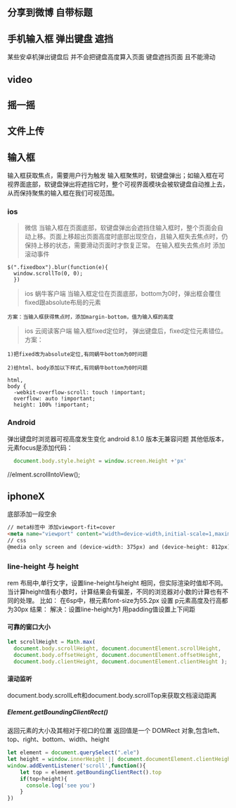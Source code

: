 ## 分享到微博  自带标题


## 手机输入框 弹出键盘 遮挡
某些安卓机弹出键盘后  并不会把键盘高度算入页面  键盘遮挡页面 且不能滑动
## video 
## 摇一摇
## 文件上传


## 输入框

 输入框获取焦点，需要用户行为触发
 输入框聚焦时，软键盘弹出；如输入框在可视界面底部，软键盘弹出将遮挡它时，整个可视界面模块会被软键盘自动推上去，从而保持聚焦的输入框在我们可视范围。
 ### ios
 >微信
 当输入框在页面底部，软键盘弹出会遮挡住输入框时，整个页面会自动上移。页面上移超出页面高度时底部出现空白，且输入框失去焦点时，仍保持上移的状态，需要滑动页面时才恢复正常。
  在输入框失去焦点时 添加滚动事件
  ```
  $(".fixedbox").blur(function(e){
    window.scrollTo(0, 0);
    })
  ```
> ios 蜗牛客户端
    当输入框定位在页面底部，bottom为0时，弹出框会覆住fixed跟absolute布局的元素

    方案：当输入框获得焦点时，添加margin-bottom，值为输入框的高度
> ios 云阅读客户端
    输入框fixed定位时， 弹出键盘后，fixed定位元素错位。
    方案：

    1)把fixed改为absolute定位,有同蜗牛bottom为0时问题

    2)给html、body添加以下样式,有同蜗牛bottom为0时问题
```
html,
body {
  -webkit-overflow-scroll: touch !important;
  overflow: auto !important;
  height: 100% !important;
```

### Android 
弹出键盘时浏览器可视高度发生变化
android 8.1.0 版本无兼容问题
其他低版本，元素focus是添加代码：
```js
  document.body.style.height = window.screen.Height +'px'
```

//elment.scrollIntoView();

## iphoneX 
底部添加一段空余
```html
// meta标签中 添加viewport-fit=cover
<meta name="viewport" content="width=device-width,initial-scale=1,maximum-scale=1,minimum-scale=1,user-scalable=no,viewport-fit=cover">
// css
@media only screen and (device-width: 375px) and (device-height: 812px){}
```

### line-height 与 height

rem 布局中,单行文字，设置line-height与height 相同，但实际渲染时值却不同。当计算height值有小数时，计算结果会有偏差，不同的浏览器对小数的计算也有不同的处理。
比如： 在6sp中，根元素font-size为55.2px 设置 p元素高度及行高都为30px  结果：
解决：设置line-height为1  用padding值设置上下间距

#### 可靠的窗口大小

```js 
let scrollHeight = Math.max(
  document.body.scrollHeight, document.documentElement.scrollHeight,
  document.body.offsetHeight, document.documentElement.offsetHeight,
  document.body.clientHeight, document.documentElement.clientHeight );
```

#### 滚动监听

document.body.scrollLeft和document.body.scrollTop来获取文档滚动距离

##### Element.getBoundingClientRect()

返回元素的大小及其相对于视口的位置
返回值是一个 DOMRect 对象,包含left、top、right、bottom、width、height
```js
let element = document.querySelect(".ele")
let height = window.innerHeight || document.documentElement.clientHeight || document.body.clientHeight
window.addEventListener('scroll',function(){
    let top = element.getBoundingClientRect().top
    if(top<height){
      console.log('see you')
    }
})
```
